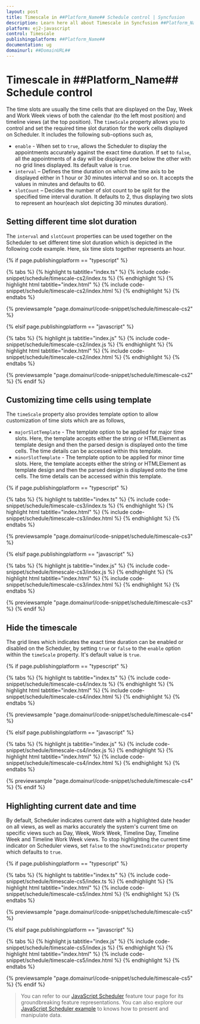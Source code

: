 ```yaml
---
layout: post
title: Timescale in ##Platform_Name## Schedule control | Syncfusion
description: Learn here all about Timescale in Syncfusion ##Platform_Name## Schedule control of Syncfusion Essential JS 2 and more.
platform: ej2-javascript
control: Timescale 
publishingplatform: ##Platform_Name##
documentation: ug
domainurl: ##DomainURL##
---
```


# Timescale in ##Platform_Name## Schedule control

The time slots are usually the time cells that are displayed on the Day, Week and Work Week views of both the calendar (to the left most position) and timeline views (at the top position). The `timeScale` property allows you to control and set the required time slot duration for the work cells displayed on Scheduler. It includes the following sub-options such as,

* `enable` - When set to `true`, allows the Scheduler to display the appointments accurately against the exact time duration. If set to `false`, all the appointments of a day will be displayed one below the other with no grid lines displayed. Its default value is `true`.
* `interval` – Defines the time duration on which the time axis to be displayed either in 1 hour or 30 minutes interval and so on. It accepts the values in minutes and defaults to 60.
* `slotCount` – Decides the number of slot count to be split for the specified time interval duration. It defaults to 2, thus displaying two slots to represent an hour(each slot depicting 30 minutes duration).

## Setting different time slot duration

The `interval` and `slotCount` properties can be used together on the Scheduler to set different time slot duration which is depicted in the following code example. Here, six time slots together represents an hour.

{% if page.publishingplatform == "typescript" %}

 {% tabs %}
{% highlight ts tabtitle="index.ts" %}
{% include code-snippet/schedule/timescale-cs2/index.ts %}
{% endhighlight %}
{% highlight html tabtitle="index.html" %}
{% include code-snippet/schedule/timescale-cs2/index.html %}
{% endhighlight %}
{% endtabs %}
        
{% previewsample "page.domainurl/code-snippet/schedule/timescale-cs2" %}

{% elsif page.publishingplatform == "javascript" %}

{% tabs %}
{% highlight js tabtitle="index.js" %}
{% include code-snippet/schedule/timescale-cs2/index.js %}
{% endhighlight %}
{% highlight html tabtitle="index.html" %}
{% include code-snippet/schedule/timescale-cs2/index.html %}
{% endhighlight %}
{% endtabs %}

{% previewsample "page.domainurl/code-snippet/schedule/timescale-cs2" %}
{% endif %}

## Customizing time cells using template

The `timeScale` property also provides template option to allow customization of time slots which are as follows,

* `majorSlotTemplate` - The template option to be applied for major time slots. Here, the template accepts either the string or HTMLElement as template design and then the parsed design is displayed onto the time cells. The time details can be accessed within this template.
* `minorSlotTemplate` - The template option to be applied for minor time slots. Here, the template accepts either the string or HTMLElement as template design and then the parsed design is displayed onto the time cells. The time details can be accessed within this template.

{% if page.publishingplatform == "typescript" %}

 {% tabs %}
{% highlight ts tabtitle="index.ts" %}
{% include code-snippet/schedule/timescale-cs3/index.ts %}
{% endhighlight %}
{% highlight html tabtitle="index.html" %}
{% include code-snippet/schedule/timescale-cs3/index.html %}
{% endhighlight %}
{% endtabs %}
        
{% previewsample "page.domainurl/code-snippet/schedule/timescale-cs3" %}

{% elsif page.publishingplatform == "javascript" %}

{% tabs %}
{% highlight js tabtitle="index.js" %}
{% include code-snippet/schedule/timescale-cs3/index.js %}
{% endhighlight %}
{% highlight html tabtitle="index.html" %}
{% include code-snippet/schedule/timescale-cs3/index.html %}
{% endhighlight %}
{% endtabs %}

{% previewsample "page.domainurl/code-snippet/schedule/timescale-cs3" %}
{% endif %}

## Hide the timescale

The grid lines which indicates the exact time duration can be enabled or disabled on the Scheduler, by setting `true` or `false` to the `enable` option within the `timeScale` property. It's default value is `true`.

{% if page.publishingplatform == "typescript" %}

 {% tabs %}
{% highlight ts tabtitle="index.ts" %}
{% include code-snippet/schedule/timescale-cs4/index.ts %}
{% endhighlight %}
{% highlight html tabtitle="index.html" %}
{% include code-snippet/schedule/timescale-cs4/index.html %}
{% endhighlight %}
{% endtabs %}
        
{% previewsample "page.domainurl/code-snippet/schedule/timescale-cs4" %}

{% elsif page.publishingplatform == "javascript" %}

{% tabs %}
{% highlight js tabtitle="index.js" %}
{% include code-snippet/schedule/timescale-cs4/index.js %}
{% endhighlight %}
{% highlight html tabtitle="index.html" %}
{% include code-snippet/schedule/timescale-cs4/index.html %}
{% endhighlight %}
{% endtabs %}

{% previewsample "page.domainurl/code-snippet/schedule/timescale-cs4" %}
{% endif %}

## Highlighting current date and time

By default, Scheduler indicates current date with a highlighted date header on all views, as well as marks accurately the system's current time on specific views such as Day, Week, Work Week, Timeline Day, Timeline Week and Timeline Work Week views. To stop highlighting the current time indicator on Scheduler views, set `false` to the `showTimeIndicator` property which defaults to `true`.

{% if page.publishingplatform == "typescript" %}

 {% tabs %}
{% highlight ts tabtitle="index.ts" %}
{% include code-snippet/schedule/timescale-cs5/index.ts %}
{% endhighlight %}
{% highlight html tabtitle="index.html" %}
{% include code-snippet/schedule/timescale-cs5/index.html %}
{% endhighlight %}
{% endtabs %}
        
{% previewsample "page.domainurl/code-snippet/schedule/timescale-cs5" %}

{% elsif page.publishingplatform == "javascript" %}

{% tabs %}
{% highlight js tabtitle="index.js" %}
{% include code-snippet/schedule/timescale-cs5/index.js %}
{% endhighlight %}
{% highlight html tabtitle="index.html" %}
{% include code-snippet/schedule/timescale-cs5/index.html %}
{% endhighlight %}
{% endtabs %}

{% previewsample "page.domainurl/code-snippet/schedule/timescale-cs5" %}
{% endif %}

> You can refer to our [JavaScript Scheduler](https://www.syncfusion.com/javascript-ui-controls/js-scheduler) feature tour page for its groundbreaking feature representations. You can also explore our [JavaScript Scheduler example](https://ej2.syncfusion.com/demos/#/material/schedule/overview.html) to knows how to present and manipulate data.
